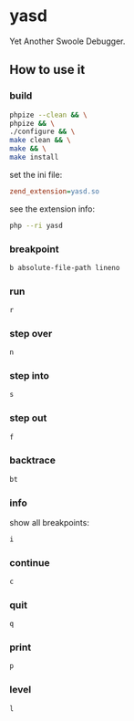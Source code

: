 # yasd

Yet Another Swoole Debugger.

## How to use it

### build

```bash
phpize --clean && \
phpize && \
./configure && \
make clean && \
make && \
make install
```

set the ini file:

```ini
zend_extension=yasd.so
```

see the extension info:

```bash
php --ri yasd
```

### breakpoint

```bash
b absolute-file-path lineno
```

### run

```bash
r
```

### step over

```bash
n
```

### step into

```bash
s
```

### step out

```bash
f
```

### backtrace

```bash
bt
```

### info

show all breakpoints:

```bash
i
```

### continue

```bash
c
```

### quit

```bash
q
```

### print

```bash
p
```

### level

```bash
l
```
